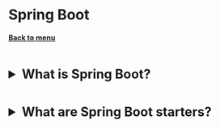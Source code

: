<h1>Spring Boot</h1> 
<h4> 

[Back to menu](..%2FMenu.md)

</h4>

[//]: # (What is Spring Boot?)
<br>
<details>
    <summary style="font-size: 25px;">
        <b>
            What is Spring Boot?
        </b>
    </summary>
<br>

Spring Boot is a Spring module that provides a RAD feature
(Rapid Application Development) for the Spring framework.

By itself, it is a library into which many are immediately integrated
modules that you can use on the go.

+ Quick setup (I can set up my own spring rest app in 15 minutes)
+ Tomcat works inside, no need to deploy var files
+ Simplified POM configuration
+ No additional configuration required (XML)
+ As a result, increases productivity and reduces the amount of work

- He's heavy.
- When implemented, it will be difficult to refuse

</details>

[//]: # (What are Spring Boot starters?)
<br>
<details>
    <summary style="font-size: 25px;">
        <b>
            What are Spring Boot starters?
        </b>
    </summary>
<br>

Starters are a set of handy dependency descriptors,
which we can include in our application.

Spring Boot provides built-in starters,
that simplify and speed up development.
For example, if we want JPA for database access,
just include spring-boot-starter-data-jpa dependency

</details>
